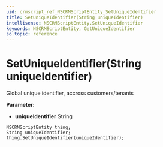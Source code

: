 ```yaml
---
uid: crmscript_ref_NSCRMScriptEntity_SetUniqueIdentifier
title: SetUniqueIdentifier(String uniqueIdentifier)
intellisense: NSCRMScriptEntity.SetUniqueIdentifier
keywords: NSCRMScriptEntity, GetUniqueIdentifier
so.topic: reference
---
```


# SetUniqueIdentifier(String uniqueIdentifier)

Global unique identifier, accross customers/tenants

**Parameter:** 
 - **uniqueIdentifier** String

```crmscript
NSCRMScriptEntity thing;
String uniqueIdentifier;
thing.SetUniqueIdentifier(uniqueIdentifier);
```

